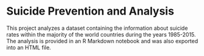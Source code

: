 # Suicide Prevention and Analysis
This project analyzes a dataset containing the information about suicide rates within the majority of the world countries during the years 1985-2015. The analysis is provided in an R Markdown notebook and was also exported into an HTML file.


